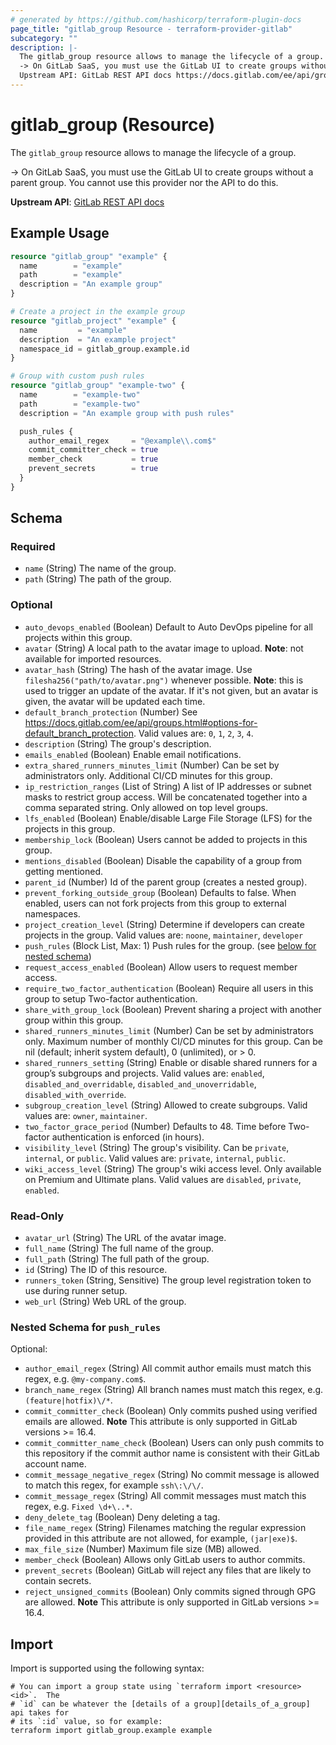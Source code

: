 ```yaml
---
# generated by https://github.com/hashicorp/terraform-plugin-docs
page_title: "gitlab_group Resource - terraform-provider-gitlab"
subcategory: ""
description: |-
  The gitlab_group resource allows to manage the lifecycle of a group.
  -> On GitLab SaaS, you must use the GitLab UI to create groups without a parent group. You cannot use this provider nor the API to do this.
  Upstream API: GitLab REST API docs https://docs.gitlab.com/ee/api/groups.html
---
```


# gitlab_group (Resource)

The `gitlab_group` resource allows to manage the lifecycle of a group.

-> On GitLab SaaS, you must use the GitLab UI to create groups without a parent group. You cannot use this provider nor the API to do this.

**Upstream API**: [GitLab REST API docs](https://docs.gitlab.com/ee/api/groups.html)

## Example Usage

```terraform
resource "gitlab_group" "example" {
  name        = "example"
  path        = "example"
  description = "An example group"
}

# Create a project in the example group
resource "gitlab_project" "example" {
  name         = "example"
  description  = "An example project"
  namespace_id = gitlab_group.example.id
}

# Group with custom push rules
resource "gitlab_group" "example-two" {
  name        = "example-two"
  path        = "example-two"
  description = "An example group with push rules"

  push_rules {
    author_email_regex     = "@example\\.com$"
    commit_committer_check = true
    member_check           = true
    prevent_secrets        = true
  }
}
```

<!-- schema generated by tfplugindocs -->
## Schema

### Required

- `name` (String) The name of the group.
- `path` (String) The path of the group.

### Optional

- `auto_devops_enabled` (Boolean) Default to Auto DevOps pipeline for all projects within this group.
- `avatar` (String) A local path to the avatar image to upload. **Note**: not available for imported resources.
- `avatar_hash` (String) The hash of the avatar image. Use `filesha256("path/to/avatar.png")` whenever possible. **Note**: this is used to trigger an update of the avatar. If it's not given, but an avatar is given, the avatar will be updated each time.
- `default_branch_protection` (Number) See https://docs.gitlab.com/ee/api/groups.html#options-for-default_branch_protection. Valid values are: `0`, `1`, `2`, `3`, `4`.
- `description` (String) The group's description.
- `emails_enabled` (Boolean) Enable email notifications.
- `extra_shared_runners_minutes_limit` (Number) Can be set by administrators only. Additional CI/CD minutes for this group.
- `ip_restriction_ranges` (List of String) A list of IP addresses or subnet masks to restrict group access. Will be concatenated together into a comma separated string. Only allowed on top level groups.
- `lfs_enabled` (Boolean) Enable/disable Large File Storage (LFS) for the projects in this group.
- `membership_lock` (Boolean) Users cannot be added to projects in this group.
- `mentions_disabled` (Boolean) Disable the capability of a group from getting mentioned.
- `parent_id` (Number) Id of the parent group (creates a nested group).
- `prevent_forking_outside_group` (Boolean) Defaults to false. When enabled, users can not fork projects from this group to external namespaces.
- `project_creation_level` (String) Determine if developers can create projects in the group. Valid values are: `noone`, `maintainer`, `developer`
- `push_rules` (Block List, Max: 1) Push rules for the group. (see [below for nested schema](#nestedblock--push_rules))
- `request_access_enabled` (Boolean) Allow users to request member access.
- `require_two_factor_authentication` (Boolean) Require all users in this group to setup Two-factor authentication.
- `share_with_group_lock` (Boolean) Prevent sharing a project with another group within this group.
- `shared_runners_minutes_limit` (Number) Can be set by administrators only. Maximum number of monthly CI/CD minutes for this group. Can be nil (default; inherit system default), 0 (unlimited), or > 0.
- `shared_runners_setting` (String) Enable or disable shared runners for a group’s subgroups and projects. Valid values are: `enabled`, `disabled_and_overridable`, `disabled_and_unoverridable`, `disabled_with_override`.
- `subgroup_creation_level` (String) Allowed to create subgroups. Valid values are: `owner`, `maintainer`.
- `two_factor_grace_period` (Number) Defaults to 48. Time before Two-factor authentication is enforced (in hours).
- `visibility_level` (String) The group's visibility. Can be `private`, `internal`, or `public`. Valid values are: `private`, `internal`, `public`.
- `wiki_access_level` (String) The group's wiki access level. Only available on Premium and Ultimate plans. Valid values are `disabled`, `private`, `enabled`.

### Read-Only

- `avatar_url` (String) The URL of the avatar image.
- `full_name` (String) The full name of the group.
- `full_path` (String) The full path of the group.
- `id` (String) The ID of this resource.
- `runners_token` (String, Sensitive) The group level registration token to use during runner setup.
- `web_url` (String) Web URL of the group.

<a id="nestedblock--push_rules"></a>
### Nested Schema for `push_rules`

Optional:

- `author_email_regex` (String) All commit author emails must match this regex, e.g. `@my-company.com$`.
- `branch_name_regex` (String) All branch names must match this regex, e.g. `(feature|hotfix)\/*`.
- `commit_committer_check` (Boolean) Only commits pushed using verified emails are allowed.  **Note** This attribute is only supported in GitLab versions >= 16.4.
- `commit_committer_name_check` (Boolean) Users can only push commits to this repository if the commit author name is consistent with their GitLab account name.
- `commit_message_negative_regex` (String) No commit message is allowed to match this regex, for example `ssh\:\/\/`.
- `commit_message_regex` (String) All commit messages must match this regex, e.g. `Fixed \d+\..*`.
- `deny_delete_tag` (Boolean) Deny deleting a tag.
- `file_name_regex` (String) Filenames matching the regular expression provided in this attribute are not allowed, for example, `(jar|exe)$`.
- `max_file_size` (Number) Maximum file size (MB) allowed.
- `member_check` (Boolean) Allows only GitLab users to author commits.
- `prevent_secrets` (Boolean) GitLab will reject any files that are likely to contain secrets.
- `reject_unsigned_commits` (Boolean) Only commits signed through GPG are allowed.  **Note** This attribute is only supported in GitLab versions >= 16.4.

## Import

Import is supported using the following syntax:

```shell
# You can import a group state using `terraform import <resource> <id>`.  The
# `id` can be whatever the [details of a group][details_of_a_group] api takes for
# its `:id` value, so for example:
terraform import gitlab_group.example example
```
